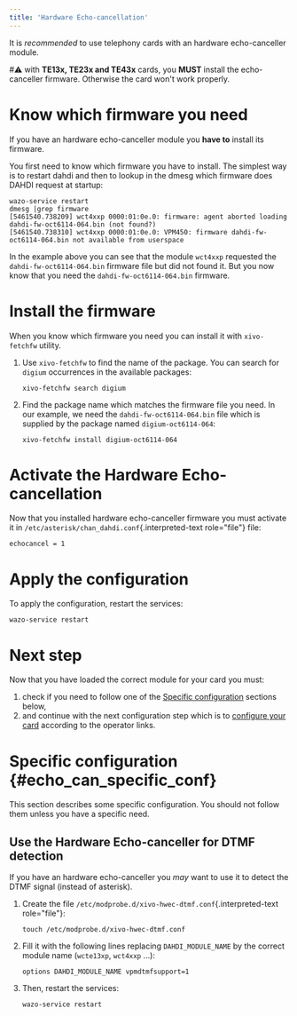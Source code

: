 ```yaml
---
title: 'Hardware Echo-cancellation'
---
```


It is *recommended* to use telephony cards with an hardware
echo-canceller module.

#:warning: with **TE13x, TE23x and TE43x** cards, you **MUST** install the
echo-canceller firmware. Otherwise the card won\'t work properly.

Know which firmware you need
============================

If you have an hardware echo-canceller module you **have to** install
its firmware.

You first need to know which firmware you have to install. The simplest
way is to restart dahdi and then to lookup in the dmesg which firmware
does DAHDI request at startup:

    wazo-service restart
    dmesg |grep firmware
    [5461540.738209] wct4xxp 0000:01:0e.0: firmware: agent aborted loading dahdi-fw-oct6114-064.bin (not found?)
    [5461540.738310] wct4xxp 0000:01:0e.0: VPM450: firmware dahdi-fw-oct6114-064.bin not available from userspace

In the example above you can see that the module `wct4xxp` requested the
`dahdi-fw-oct6114-064.bin` firmware file but did not found it. But you
now know that you need the `dahdi-fw-oct6114-064.bin` firmware.

Install the firmware
====================

When you know which firmware you need you can install it with
`xivo-fetchfw` utility.

1.  Use `xivo-fetchfw` to find the name of the package. You can search
    for `digium` occurrences in the available packages:

        xivo-fetchfw search digium

2.  Find the package name which matches the firmware file you need. In
    our example, we need the `dahdi-fw-oct6114-064.bin` file which is
    supplied by the package named `digium-oct6114-064`:

        xivo-fetchfw install digium-oct6114-064

Activate the Hardware Echo-cancellation
=======================================

Now that you installed hardware echo-canceller firmware you must
activate it in `/etc/asterisk/chan_dahdi.conf`{.interpreted-text role="file"} file:

    echocancel = 1

Apply the configuration
=======================

To apply the configuration, restart the services:

    wazo-service restart

Next step
=========

Now that you have loaded the correct module for your card you must:

1.  check if you need to follow one of the
    [Specific configuration](/uc-doc/administration/hardware/echo_canceller#echo-can-specific-conf) sections
    below,
2.  and continue with the next configuration step which is to
    [configure your card](/uc-doc/administration/hardware/card_configuration) according to the operator links.

Specific configuration {#echo_can_specific_conf}
======================

This section describes some specific configuration. You should not
follow them unless you have a specific need.

Use the Hardware Echo-canceller for DTMF detection
--------------------------------------------------

If you have an hardware echo-canceller you *may* want to use it to
detect the DTMF signal (instead of asterisk).

1.  Create the file
    `/etc/modprobe.d/xivo-hwec-dtmf.conf`{.interpreted-text
    role="file"}:

        touch /etc/modprobe.d/xivo-hwec-dtmf.conf

2.  Fill it with the following lines replacing `DAHDI_MODULE_NAME` by
    the correct module name (`wcte13xp`, `wct4xxp` \...):

        options DAHDI_MODULE_NAME vpmdtmfsupport=1

3.  Then, restart the services:

        wazo-service restart
